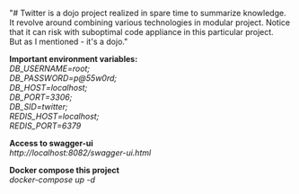 "# Twitter is a dojo project realized in spare time to summarize knowledge. <br> It revolve around combining various technologies in modular project.
Notice that it can risk with suboptimal code appliance in this particular project. <br>
But as I mentioned - it's a dojo."

<strong>Important environment variables:</strong>
<em>
<br>DB_USERNAME=root;
<br>DB_PASSWORD=p@55w0rd;
<br>DB_HOST=localhost;
<br>DB_PORT=3306;
<br>DB_SID=twitter;
<br>REDIS_HOST=localhost;
<br>REDIS_PORT=6379
</em>

<strong>Access to swagger-ui</strong><br>
<em>http://localhost:8082/swagger-ui.html <br></em>

<strong>Docker compose this project</strong><br>
<em>docker-compose up -d </em>